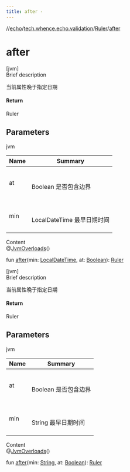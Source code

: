 ```yaml
---
title: after -
---
```

//[echo](../../index.md)/[tech.whence.echo.validation](../index.md)/[Ruler](index.md)/[after](after.md)



# after  
[jvm]  
Brief description  


当前属性晚于指定日期



#### Return  


Ruler



## Parameters  
  
jvm  
  
|  Name|  Summary| 
|---|---|
| at| <br><br>Boolean 是否包含边界<br><br>
| min| <br><br>LocalDateTime 最早日期时间<br><br>
  
  
Content  
@[JvmOverloads](https://kotlinlang.org/api/latest/jvm/stdlib/kotlin.jvm/-jvm-overloads/index.html)()  
  
fun [after](after.md)(min: [LocalDateTime](https://docs.oracle.com/javase/8/docs/api/java/time/LocalDateTime.html), at: [Boolean](https://kotlinlang.org/api/latest/jvm/stdlib/kotlin/-boolean/index.html)): [Ruler](index.md)  


[jvm]  
Brief description  


当前属性晚于指定日期



#### Return  


Ruler



## Parameters  
  
jvm  
  
|  Name|  Summary| 
|---|---|
| at| <br><br>Boolean 是否包含边界<br><br>
| min| <br><br>String 最早日期时间<br><br>
  
  
Content  
@[JvmOverloads](https://kotlinlang.org/api/latest/jvm/stdlib/kotlin.jvm/-jvm-overloads/index.html)()  
  
fun [after](after.md)(min: [String](https://kotlinlang.org/api/latest/jvm/stdlib/kotlin/-string/index.html), at: [Boolean](https://kotlinlang.org/api/latest/jvm/stdlib/kotlin/-boolean/index.html)): [Ruler](index.md)  



